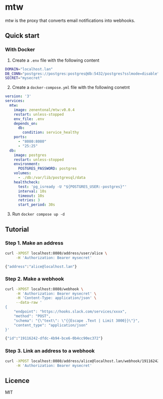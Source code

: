 # mtw

mtw is the proxy that converts email notifications into webhooks.

## Quick start

### With Docker

1. Create a `.env` file with the following content
```bash
DOMAIN="localhost.lan"
DB_CONN="postgres://postgres:postgres@db:5432/postgres?sslmode=disable"
SECRET="mysecret"
```
2. Create a `docker-compose.yml` file with the following conetnt
```yml
version: '3'
services:
  mtw:
    image: zenentonal/mtw:v0.0.4
    restart: unless-stopped
    env_file: .env
    depends_on:
      db:
        condition: service_healthy
    ports:
      - "8080:8080"
      - "25:25"
  db:
    image: postgres
    restart: unless-stopped
    environment:
      POSTGRES_PASSWORD: postgres
    volumes:
      - ./db:/var/lib/postgresql/data
    healthcheck:
      test: 'pg_isready -U "${POSTGRES_USER:-postgres}"'
      interval: 10s
      timeout: 10s
      retries: 3
      start_period: 30s
```
3. Run `docker compose up -d`

## Tutorial

### Step 1. Make an address

```bash
curl -XPOST localhost:8080/address/user/alice \
     -H 'Authorization: Bearer mysecret'

{"address":"alice@localhost.lan"}
```

### Step 2. Make a webhook

```bash
curl -XPOST localhost:8080/webhook \
     -H 'Authorization: Bearer mysecret' \
     -H 'Content-Type: application/json' \
     --data-raw '
{
    "endpoint": "https://hooks.slack.com/services/xxxx",
    "method": "POST",
    "schema": "{\"text\": \"{{Escape .Text | Limit 3000}}\"}",
    "content_type": "application/json"
}'

{"id":"19116242-dfdc-4b94-bce6-0b4cc90ec372"}
```

### Step 3. Link an address to a webhook

```bash
curl -XPOST localhost:8080/address/alice@localhost.lan/webhook/19116242-dfdc-4b94-bce6-0b4cc90ec372 \
     -H 'Authorization: Bearer mysecret'
```

## Licence

MIT
